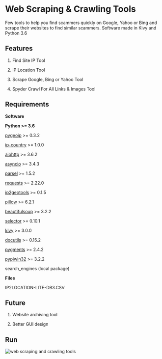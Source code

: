 # Web Scraping & Crawling Tools

Few tools to help you find scammers quickly on Google, Yahoo or Bing and scrape their websites to find similar scammers.
Software made in Kivy and Python 3.6

## Features

1. Find Site IP Tool

2. IP Location Tool

3. Scrape Google, Bing or Yahoo Tool

4. Spyder Crawl For All Links & Images Tool

## Requirements

**Software**

**Python >= 3.6**

[pygeoip](https://pypi.org/project/pygeoip/) >= 0.3.2

[ip-country](https://pypi.org/project/ip-country/) >= 1.0.0

[aiohttp](https://pypi.org/project/aiohttp/) >= 3.6.2

[asyncio](https://pypi.org/project/asyncio/) >= 3.4.3

[parsel](https://pypi.org/project/parsel/) >= 1.5.2

[requests](https://pypi.org/project/requests/) >= 2.22.0

[ip2geotools](https://pypi.org/project/ip2geotools/) >= 0.1.5

[pillow](https://pypi.org/project/Pillow/) >= 6.2.1

[beautifulsoup](https://pypi.org/project/BeautifulSoup/) >= 3.2.2

[selector](https://pypi.org/project/selector/) >= 0.10.1

[kivy](https://pypi.org/project/kivy3/) >= 3.0.0

[docutils](https://pypi.org/project/docutils/) >= 0.15.2

[pygments](https://pypi.org/project/Pygments/) >= 2.4.2

[pypiwin32](https://pypi.org/project/pypiwin32/) >= 3.2.2

search_engines (local package)

**Files**

IP2LOCATION-LITE-DB3.CSV

## Future

1. Website archiving tool

2. Better GUI design

## Run

![web scraping and crawling tools](https://i.ibb.co/StmR7Rc/wsct.jpg)
